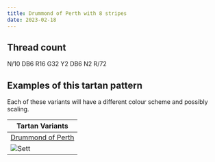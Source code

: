 ```yaml
---
title: Drummond of Perth with 8 stripes
date: 2023-02-18
---
```



## Thread count
N/10 DB6 R16 G32 Y2 DB6 N2 R/72

## Examples of this tartan pattern
Each of these variants will have a different colour scheme and possibly scaling.

| Tartan Variants |
|---------|
| [Drummond of Perth](/variants/n/10/db6/r16/g32/y2/db6/n2/r/72-db000064-g004c00-nd0d0d0-rc80000-yffc800/)|
|![Sett](/variants/n/10/db6/r16/g32/y2/db6/n2/r/72-db000064-g004c00-nd0d0d0-rc80000-yffc800/sett.png)|
